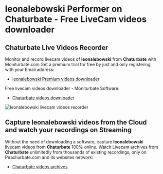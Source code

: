 # leonalebowski Performer on Chaturbate - Free LiveCam videos downloader

## Chaturbate Live Videos Recorder

Monitor and record livecam videos of **leonalebowski** from **Chaturbate** with Moniturbate.com
Get a premium trial for free by just and only registering with your Email address:
* [leonalebowski Premium videos downloader](https://moniturbate.com/request-demo-licence-key.html)

Free livecam videos downloader - Moniturbate Software:
* [Chaturbate videos downloader](https://moniturbate.com/moniturbate-download-software.html)

![leonalebowski livecam videos recorder](https://peachurnet.com/templates/moniturbate-software.png)


## Capture leonalebowski videos from the Cloud and watch your recordings on Streaming

Without the need of downloading a software, capture **leonalebowski** livecam videos from **Chaturbate** 100% online.
Watch Livecam archives from **Chaturbate** unlimitedly from thousands of existing recordings, only on Peachurbate.com and its websites network:
* [Chaturbate videos archives](https://peachurnet.com/)